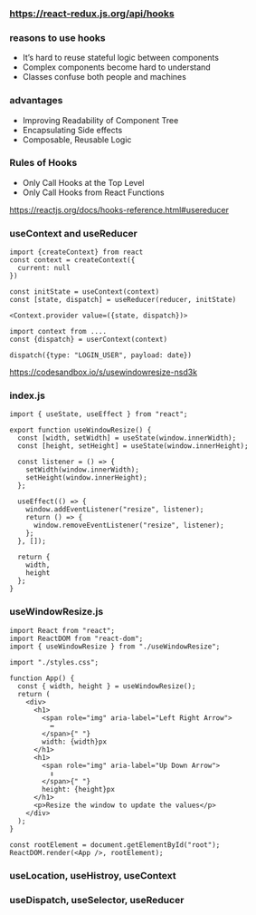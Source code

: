 ### https://react-redux.js.org/api/hooks

### reasons to use hooks
- It’s hard to reuse stateful logic between components
- Complex components become hard to understand
- Classes confuse both people and machines

### advantages
- Improving Readability of Component Tree
- Encapsulating Side effects
- Composable, Reusable Logic

### Rules of Hooks
- Only Call Hooks at the Top Level
- Only Call Hooks from React Functions


https://reactjs.org/docs/hooks-reference.html#usereducer



### useContext and useReducer

```
import {createContext} from react
const context = createContext({
  current: null
})
```

```
const initState = useContext(context)
const [state, dispatch] = useReducer(reducer, initState)

<Context.provider value=({state, dispatch})>
```


```
import context from ....
const {dispatch} = userContext(context)

dispatch({type: "LOGIN_USER", payload: date})
```

https://codesandbox.io/s/usewindowresize-nsd3k


### index.js
```
import { useState, useEffect } from "react";

export function useWindowResize() {
  const [width, setWidth] = useState(window.innerWidth);
  const [height, setHeight] = useState(window.innerHeight);

  const listener = () => {
    setWidth(window.innerWidth);
    setHeight(window.innerHeight);
  };

  useEffect(() => {
    window.addEventListener("resize", listener);
    return () => {
      window.removeEventListener("resize", listener);
    };
  }, []);

  return {
    width,
    height
  };
}
```

### useWindowResize.js

```
import React from "react";
import ReactDOM from "react-dom";
import { useWindowResize } from "./useWindowResize";

import "./styles.css";

function App() {
  const { width, height } = useWindowResize();
  return (
    <div>
      <h1>
        <span role="img" aria-label="Left Right Arrow">
          ↔️
        </span>{" "}
        width: {width}px
      </h1>
      <h1>
        <span role="img" aria-label="Up Down Arrow">
          ↕️
        </span>{" "}
        height: {height}px
      </h1>
      <p>Resize the window to update the values</p>
    </div>
  );
}

const rootElement = document.getElementById("root");
ReactDOM.render(<App />, rootElement);
```

### useLocation, useHistroy, useContext

### useDispatch, useSelector, useReducer

